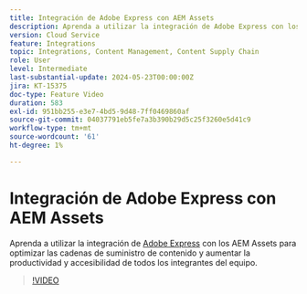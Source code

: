 ```yaml
---
title: Integración de Adobe Express con AEM Assets
description: Aprenda a utilizar la integración de Adobe Express con los AEM Assets para optimizar las cadenas de suministro de contenido, mejorando la productividad y la accesibilidad para todos los integrantes del equipo.
version: Cloud Service
feature: Integrations
topic: Integrations, Content Management, Content Supply Chain
role: User
level: Intermediate
last-substantial-update: 2024-05-23T00:00:00Z
jira: KT-15375
doc-type: Feature Video
duration: 583
exl-id: 951bb255-e3e7-4bd5-9d48-7ff0469860af
source-git-commit: 04037791eb5fe7a3b390b29d5c25f3260e5d41c9
workflow-type: tm+mt
source-wordcount: '61'
ht-degree: 1%

---
```


# Integración de Adobe Express con AEM Assets

Aprenda a utilizar la integración de [Adobe Express](https://www.adobe.com/express/) con los AEM Assets para optimizar las cadenas de suministro de contenido y aumentar la productividad y accesibilidad de todos los integrantes del equipo.

>[!VIDEO](https://video.tv.adobe.com/v/3425193/?learn=on)

